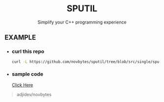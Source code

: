 <div align="center">

# SPUTIL
Simplify your C++ programming experience

</div>

## EXAMPLE
- ### curl this repo
    ```sh
    curl -L https://github.com/novbytes/sputil/tree/blob/src/single/sputil.hpp?raw=true
    ```

- ### sample code
    [Click Here](src/single/sputil.hpp)



> adjidev/novbytes
